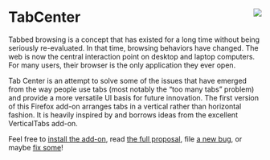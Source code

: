 # TabCenter <a href="http://testpilot.dev.mozaws.net/experiments/tabcenter"><img align="right" src="https://img.shields.io/badge/available_on-Test_Pilot-0996F8.svg"></a>


Tabbed browsing is a concept that has existed for a long time without
being seriously re-evaluated. In that time, browsing behaviors have
changed. The web is now the central interaction point on desktop and
laptop computers. For many users, their browser is the only application
they ever open.

Tab Center is an attempt to solve some of the issues that have emerged
from the way people use tabs (most notably the “too many tabs” problem)
and provide a more versatile UI basis for future innovation.  The first
version of this Firefox add-on arranges tabs in a vertical rather than
horizontal fashion.  It is heavily inspired by and borrows ideas from the
excellent VerticalTabs add-on.

Feel free to [install the add-on][784891c9], read
[the full proposal][93e83452], file [a new bug][94aea942], or maybe
[fix some][7c43e6dd]!

[784891c9]: https://people.mozilla.org/~bwinton/TabCenter/tab-center.xpi "A link to the add-on."
[93e83452]: https://mozilla.invisionapp.com/share/GT22ZN6QW#/screens "The full multi-phase spec."
[94aea942]: https://github.com/bwinton/VerticalTabs/issues/new "Make a new GitHub issue."
[7c43e6dd]: https://github.com/bwinton/VerticalTabs/issues "The big list of issues."
